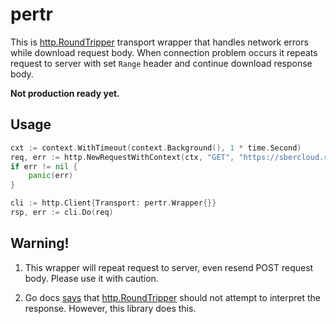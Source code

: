# pertr

This is [http.RoundTripper](https://pkg.go.dev/net/http#RoundTripper) transport
wrapper that handles network errors while download request body. When connection
problem occurs it repeats request to server with set `Range` header and continue
download response body.

**Not production ready yet.**

## Usage

```go
cxt := context.WithTimeout(context.Background(), 1 * time.Second)
req, err := http.NewRequestWithContext(ctx, "GET", "https://sbercloud.ru/", http.NoBody)
if err != nil {
    panic(err)
}

cli := http.Client{Transport: pertr.Wrapper{}}
rsp, err := cli.Do(req)
```

## Warning!

1. This wrapper will repeat request to server, even resend POST request body. Please
use it with caution.

2. Go docs [says](https://pkg.go.dev/net/http#RoundTripper) that
[http.RoundTripper](https://pkg.go.dev/net/http#RoundTripper) should not attempt
to interpret the response. However, this library does this.
